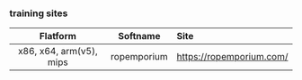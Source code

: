 ### training sites

|  Flatform   | Softname   | Site              |  
|:---: | :---: | :--- |  
| x86, x64, arm(v5), mips | ropemporium            | <https://ropemporium.com/> |  


